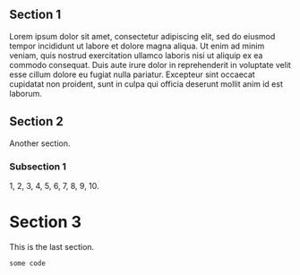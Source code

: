## Section 1

Lorem ipsum dolor sit amet, consectetur adipiscing elit, sed do eiusmod tempor incididunt ut labore et dolore magna
aliqua. Ut enim ad minim veniam, quis nostrud exercitation ullamco laboris nisi ut aliquip ex ea commodo consequat. Duis
aute irure dolor in reprehenderit in voluptate velit esse cillum dolore eu fugiat nulla pariatur. Excepteur sint
occaecat cupidatat non proident, sunt in culpa qui officia deserunt mollit anim id est laborum.

## Section 2

Another section.

### Subsection 1

1, 2, 3, 4, 5, 6, 7, 8, 9, 10.

# Section 3

This is the last section.

```
some code
```